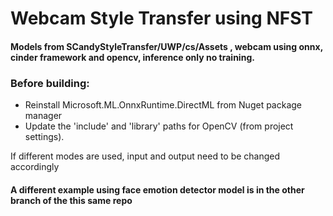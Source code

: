 # Webcam Style Transfer using NFST

#### Models from SCandyStyleTransfer/UWP/cs/Assets , webcam using onnx, cinder framework and opencv, inference only no training.

### Before building:
- Reinstall Microsoft.ML.OnnxRuntime.DirectML from Nuget package manager
- Update the 'include' and 'library' paths for OpenCV (from project settings).

If different modes are used, input and output need to be changed accordingly

#### A different example using face emotion detector model is in the other branch of the this same repo 
